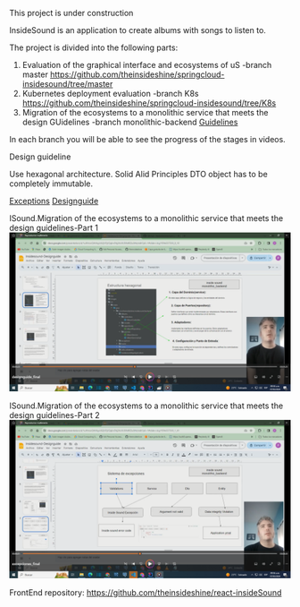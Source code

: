 This project is under construction 

InsideSound is an application to create albums with songs to listen to.

The project is divided into the following parts:
1) Evaluation of the graphical interface and ecosystems of uS 
   -branch master https://github.com/theinsideshine/springcloud-insidesound/tree/master
2) Kubernetes deployment evaluation 
   -branch K8s https://github.com/theinsideshine/springcloud-insidesound/tree/K8s
3) Migration of the ecosystems to a monolithic service that meets the design GUidelines -branch monolithic-backend
[Guidelines](doc/recomendaciones.pdf)

In each branch you will be able to see the progress of the stages in videos.


Design guideline

   Use hexagonal architecture.
   Solid Alid Principles
   DTO object has to be completely immutable.   


[Exceptions](doc/excepcionesjava.pdf)
[Designguide](doc/Insidesound-Designguide.pdf)


ISound.Migration of the ecosystems to a monolithic service that meets the design guidelines-Part 1
[![Guidelines](images/viode-desigguide.png)](https://youtu.be/ka8ZUHc4C4k?si=B2_s_7J2PvbWeM_C)

ISound.Migration of the ecosystems to a monolithic service that meets the design guidelines-Part 2
[![exception system](images/video-exceptions.png)](https://youtu.be/QD6uFNF494M)



FrontEnd repository: https://github.com/theinsideshine/react-insideSound